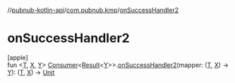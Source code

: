 //[pubnub-kotlin-api](../../index.md)/[com.pubnub.kmp](index.md)/[onSuccessHandler2](on-success-handler2.md)

# onSuccessHandler2

[apple]\
fun &lt;[T](on-success-handler2.md), [X](on-success-handler2.md), [Y](on-success-handler2.md)&gt; [Consumer](../../../../pubnub-kotlin/pubnub-kotlin-core-api/pubnub-kotlin-core-api/com.pubnub.api.v2.callbacks/-consumer/index.md)&lt;[Result](../../../../pubnub-kotlin/pubnub-kotlin-core-api/pubnub-kotlin-core-api/com.pubnub.api.v2.callbacks/-result/index.md)&lt;[Y](on-success-handler2.md)&gt;&gt;.[onSuccessHandler2](on-success-handler2.md)(mapper: ([T](on-success-handler2.md), [X](on-success-handler2.md)) -&gt; [Y](on-success-handler2.md)): ([T](on-success-handler2.md), [X](on-success-handler2.md)) -&gt; [Unit](https://kotlinlang.org/api/latest/jvm/stdlib/kotlin-stdlib/kotlin/-unit/index.html)
